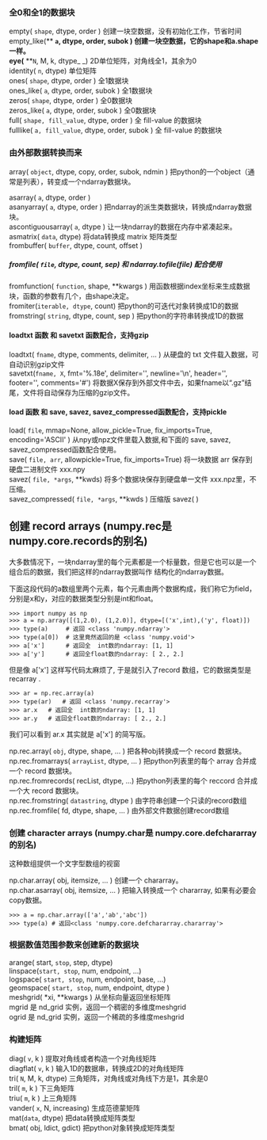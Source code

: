 ### 全0和全1的数据块

empty\( `shape`,      dtype,  order \)            创建一块空数据，没有初始化工作，节省时间  
empty\_like\(** **`a`,      dtype, order, subok \)  创建一块空数据，它的shape和a.shape一样。  
eye\(** **`N`,     M, k, dtype_ _\)  2D单位矩阵，对角线全1，其余为0  
identity\( `n`,    dtype\)      单位矩阵  
ones\( `shape`,  dtype, order \)            全1数据块  
ones\_like\( `a`,  dtype, order, subok \) 全1数据块  
zeros\( `shape`,  dtype, order \)   全0数据块  
zeros\_like\( `a`,  dtype, order, subok \)  全0数据块  
full\( `shape, fill_value`, dtype, order \) 全 fill-value 的数据块  
fulllike\( `a, fill_value`,  dtype,  order,  subok \) 全 fill-value 的数据块

### 由外部数据转换而来

array\( `object`, dtype, copy, order, subok, ndmin \)  把python的一个object（通常是列表），转变成一个ndarray数据块。

asarray\( `a`,  dtype, order \)  
asanyarray\( `a`, dtype, order \) 把ndarray的派生类数据块，转换成ndarray数据块。  
ascontiguousarray\( `a`, dtype \) 让一块ndarray的数据在内存中紧凑起来。  
asmatrix\( `data`,  dtype\) 将data转换成 matrix 矩阵类型  
frombuffer\( `buffer`, dtype, count, offset \)

##### fromfile\( `file`, dtype, count, sep\)  和 ndarray.tofile\(file\) 配合使用

fromfunction\( `function`, shape, \*\*kwargs \) 用函数根据index坐标来生成数据块，函数的参数有几个，由shape决定。  
fromiter\(`iterable, dtype`,    count\)   把python的可迭代对象转换成1D的数据  
fromstring\( `string`, dtype, count, sep \)   把python的字符串转换成1D的数据

#### loadtxt 函数 和 savetxt 函数配合，支持gzip

loadtxt\( `fname`, dtype, comments,  delimiter, ... \)   从硬盘的 txt 文件载入数据，可自动识别gzip文件  
savetxt\(`fname, X`, fmt='%.18e', delimiter='', newline='\n', header='', footer='', comments='\#'\) 将数据X保存到外部文件中去，如果fname以“.gz”结尾，文件将自动保存为压缩的gzip文件。

#### load 函数 和 save, savez, savez\_compressed函数配合，支持pickle

load\( `file`, mmap=None, allow\_pickle=True, fix\_imports=True, encoding='ASCII' \) 从npy或npz文件里载入数据,和下面的 save,  savez,  savez\_compressed函数配合使用。  
save\( `file, arr`,   allowpickle=True, fix\_imports=True\) 将一块数据 arr 保存到硬盘二进制文件 xxx.npy  
savez\( `file, *args`, \*\*kwds\)  将多个数据块保存到硬盘单一文件 xxx.npz里，不压缩。  
savez\_compressed\( `file, *args`, \*\*kwds \)  压缩版 savez\( \)

## 创建 record arrays \(numpy.rec是numpy.core.records的别名\)

大多数情况下，一块ndarray里的每个元素都是一个标量数，但是它也可以是一个组合后的数据，我们把这样的ndarray数据叫作 结构化的ndarray数据。

下面这段代码的a数组里两个元素，每个元素由两个数据构成，我们称它为field，分别是x和y，对应的数据类型分别是int和float。

```
>>> import numpy as np
>>> a = np.array([(1,2.0), (1,2.0)], dtype=[('x',int),('y', float)])
>>> type(a)     # 返回 <class 'numpy.ndarray'>
>>> type(a[0])  # 这里竟然返回的是 <class 'numpy.void'>
>>> a['x']      # 返回全  int数的ndarray: [1, 1]
>>> a['y']      # 返回全float数的ndarray: [ 2., 2.]
```

但是像 a\['x'\] 这样写代码太麻烦了, 于是就引入了record 数组，它的数据类型是 recarray .

```
>>> ar = np.rec.array(a)
>>> type(ar)   # 返回 <class 'numpy.recarray'>
>>> ar.x   # 返回全  int数的ndarray: [1, 1]
>>> ar.y   # 返回全float数的ndarray: [ 2., 2.]
```

我们可以看到 ar.x 其实就是 a\['x'\] 的简写版。

np.rec.array\( `obj`,  dtype, shape, ... \)           把各种obj转换成一个 record 数据块。  
np.rec.fromarrays\( `arrayList`,  dtype, ... \) 把python列表里的每个 array 合并成一个 record 数据块。  
np.rec.fromrecords\( recList, dtype, ...\)          把python列表里的每个 reccord 合并成一个大 record 数据块。  
np.rec.fromstring\( `datastring`,  dtype \)    由字符串创建一个只读的record数组  
np.rec.fromfile\( fd, dtype, shape, ... \)            由外部文件数据创建record数组

### 创建 character arrays \(numpy.char是 numpy.core.defchararray的别名\)

这种数组提供一个文字型数组的视窗

np.char.array\( obj, itemsize, ... \)     创建一个 chararray。  
np.char.asarray\( obj, itemsize, ... \) 把输入转换成一个 chararray, 如果有必要会copy数据。

```
>>> a = np.char.array(['a','ab','abc'])
>>> type(a) # 返回<class 'numpy.core.defchararray.chararray'>
```

### 根据数值范围参数来创建新的数据块

arange\( start, `stop`, step,  dtype\)  
linspace\(`start, stop`,  num,  endpoint, ...\)  
logspace\( `start, stop`, num, endpoint, base, ...\)  
geomspace\( `start, stop`, num, endpoint, dtype \)  
meshgrid\( \*xi, \*\*kwargs \) 从坐标向量返回坐标矩阵  
mgrid           是 nd\_grid 实例，返回一个稠密的多维度meshgrid  
ogrid            是 nd\_grid 实例，返回一个稀疏的多维度meshgrid

### 构建矩阵

diag\( `v`, k \) 提取对角线或者构造一个对角线矩阵  
diagflat\( `v`, k \) 输入1D的数据串，转换成2D的对角线矩阵  
tri\( `N`, M, k, dtype\) 三角矩阵，对角线或对角线下方是1，其余是0  
tril\( `m`, k \) 下三角矩阵  
triu\( `m`, k \) 上三角矩阵  
vander\( `x`, N, increasing\) 生成范德蒙矩阵  
mat\(`data`, dtype\) 把data转换成矩阵类型  
bmat\( obj, ldict, gdict\) 把python对象转换成矩阵类型

